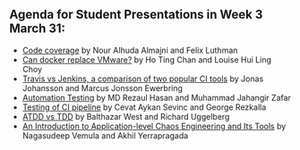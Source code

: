 ## Agenda for Student Presentations in Week 3 March 31:
* [Code coverage](/contributions/presentation/week3/almajni-felixlut) by Nour Alhuda Almajni and Felix Luthman
* [Can docker replace VMware?](/contributions/presentation/week3/htchan-lhlchoy) by Ho Ting Chan and Louise Hui Ling Choy
* [Travis vs Jenkins, a comparison of two popular CI tools](/contributions/presentation/week3/jonasjo5-marcusew) by Jonas Johansson and Marcus Jonsson Ewerbring
* [Automation Testing](/contributions/presentation/week3/mrhasa-mjza) by MD Rezaul Hasan and Muhammad Jahangir Zafar
* [Testing of CI pipeline](/contributions/presentation/week3/sevinc-rezkalla) by Cevat Aykan Sevinc and George Rezkalla
* [ATDD vs TDD](/contributions/presentation/week3/uggelberg-west) by Balthazar West and Richard Uggelberg
* [An Introduction to Application-level Chaos Engineering and Its Tools](/contributions/presentation/week3/vemula-akhily) by Nagasudeep Vemula and Akhil Yerrapragada
